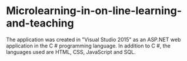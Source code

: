 # Microlearning-in-on-line-learning-and-teaching
The application was created in "Visual Studio 2015" as an ASP.NET web application in the C # programming language. 
In addition to C #, the languages used are HTML, CSS, JavaScript and SQL.
